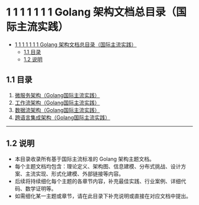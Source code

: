 # 1 1 1 1 1 1 1 Golang 架构文档总目录（国际主流实践）

<!-- TOC START -->
- [1 1 1 1 1 1 1 Golang 架构文档总目录（国际主流实践）](#1-1-1-1-1-1-1-golang-架构文档总目录国际主流实践)
  - [1.1 目录](#11-目录)
  - [1.2 说明](#12-说明)
<!-- TOC END -->

## 1.1 目录

1. [微服务架构（Golang国际主流实践）](./architecture_microservice_golang.md)
2. [工作流架构（Golang国际主流实践）](./architecture_workflow_golang.md)
3. [数据流架构（Golang国际主流实践）](./architecture_dataflow_golang.md)
4. [跨语言集成架构（Golang国际主流实践）](./architecture_cross_language_golang.md)

---

## 1.2 说明

- 本目录收录所有基于国际主流标准的 Golang 架构主题文档。
- 每个主题文档均包含：理论定义、架构图、信息建模、分布式挑战、设计方案、主流实现、形式化建模、外部链接等内容。
- 后续将持续细化每个主题的各章节内容，补充最佳实践、行业案例、详细代码、数学证明等。
- 如需细化某一主题或章节，请在此目录下补充说明或直接在对应文档中提出。
